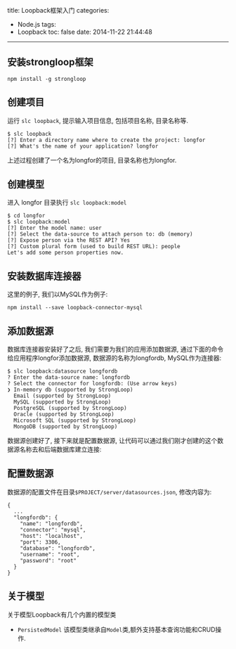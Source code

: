 title: Loopback框架入门
categories:
  - Node.js
tags:
  - Loopback
toc: false
date: 2014-11-22 21:44:48
---

## 安装strongloop框架

```shell
npm install -g strongloop
```

## 创建项目

运行 `slc loopback`, 提示输入项目信息, 包括项目名称, 目录名称等.

```shell
$ slc loopback
[?] Enter a directory name where to create the project: longfor
[?] What's the name of your application? longfor
```

上述过程创建了一个名为longfor的项目, 目录名称也为longfor.

## 创建模型

进入 longfor 目录执行 `slc loopback:model`

```shell
$ cd longfor
$ slc loopback:model
[?] Enter the model name: user
[?] Select the data-source to attach person to: db (memory)
[?] Expose person via the REST API? Yes
[?] Custom plural form (used to build REST URL): people
Let's add some person properties now.
```

## 安装数据库连接器

这里的例子, 我们以MySQL作为例子:

```shell
npm install --save loopback-connector-mysql
```

## 添加数据源

数据库连接器安装好了之后, 我们需要为我们的应用添加数据源, 通过下面的命令给应用程序longfor添加数据源, 数据源的名称为longfordb, MySQL作为连接器:

```shell
$ slc loopback:datasource longfordb
? Enter the data-source name: longfordb
? Select the connector for longfordb: (Use arrow keys)
❯ In-memory db (supported by StrongLoop)
  Email (supported by StrongLoop)
  MySQL (supported by StrongLoop)
  PostgreSQL (supported by StrongLoop)
  Oracle (supported by StrongLoop)
  Microsoft SQL (supported by StrongLoop)
  MongoDB (supported by StrongLoop)
```

数据源创建好了, 接下来就是配置数据源, 让代码可以通过我们刚才创建的这个数据源名称去和后端数据库建立连接:

## 配置数据源

数据源的配置文件在目录`$PROJECT/server/datasources.json`, 修改内容为:

```shell
{
  ...
  "longfordb": {
    "name": "longfordb",
    "connector": "mysql",
    "host": "localhost",
    "port": 3306,
    "database": "longfordb",
    "username": "root",
    "password": "root"
  }
}
```

## 关于模型

关于模型Loopback有几个内置的模型类

- `PersistedModel`
该模型类继承自`Model`类,额外支持基本查询功能和CRUD操作.


